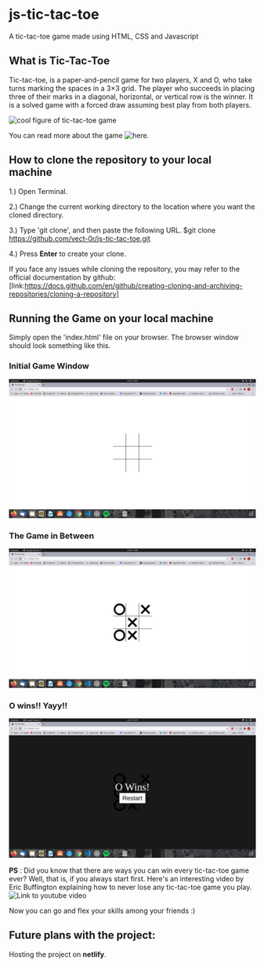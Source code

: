 # js-tic-tac-toe
A tic-tac-toe game made using HTML, CSS and Javascript

## What is Tic-Tac-Toe
Tic-tac-toe, is a paper-and-pencil game for two players, X and O, who take turns marking the spaces in a 3×3 grid. The player who succeeds in placing three of their marks in a diagonal, horizontal, or vertical row is the winner. It is a solved game with a forced draw assuming best play from both players.

![cool figure of tic-tac-toe game](https://upload.wikimedia.org/wikipedia/commons/3/32/Tic_tac_toe.svg)

You can read more about the game ![here](https://en.wikipedia.org/wiki/Tic-tac-toe).

## How to clone the repository to your local machine

1.) Open Terminal.

2.) Change the current working directory to the location where you want the cloned directory.

3.) Type 'git clone', and then paste the following URL. 
$git clone https://github.com/vect-0r/js-tic-tac-toe.git

4.) Press **Enter** to create your clone.

If you face any issues while cloning the repository, you may refer to the official documentation by github: [link:https://docs.github.com/en/github/creating-cloning-and-archiving-repositories/cloning-a-repository]

## Running the Game on your local machine

Simply open the 'index.html' file on your browser. The browser window should look something like this.

### Initial Game Window
![initial game window](https://github.com/vect-0r/js-tic-tac-toe/blob/main/tic-tac-toe-grid0.png)


### The Game in Between
![The game in between](https://github.com/vect-0r/js-tic-tac-toe/blob/main/tic-tac-toe-grid1.png)

### O wins!! Yayy!!
![O wins!! Yayy!!](https://github.com/vect-0r/js-tic-tac-toe/blob/main/tic-tac-toe-grid-0wins.png)


**PS** : Did you know that there are ways you can win every tic-tac-toe game ever? Well, that is, if you always start first. 
Here's an interesting video by Eric Buffington explaining how to never lose any tic-tac-toe game you play.
![Link to youtube video](https://www.youtube.com/watch?v=5n2aQ3UQu9Y)

Now you can go and flex your skills among your friends :)

## Future plans with the project:

Hosting the project on **netlify**.
